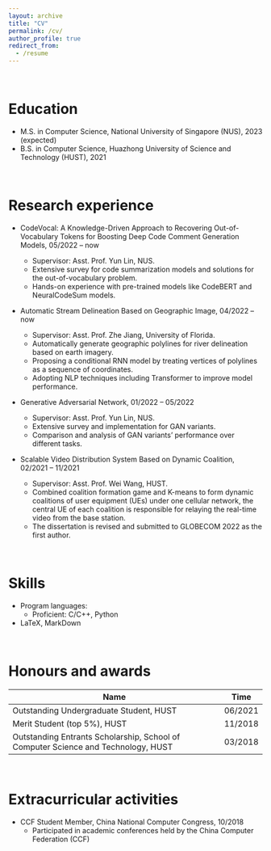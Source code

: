 ```yaml
---
layout: archive
title: "CV"
permalink: /cv/
author_profile: true
redirect_from:
  - /resume
---
```


<br>

Education
======
* M.S. in Computer Science, National University of Singapore (NUS), 2023 (expected)
* B.S. in Computer Science, Huazhong University of Science and Technology (HUST), 2021

<br>

Research experience
======
* CodeVocal: A Knowledge-Driven Approach to Recovering Out-of-Vocabulary Tokens for Boosting Deep Code Comment Generation Models, 05/2022 – now
  * Supervisor: Asst. Prof. Yun Lin, NUS.
  * Extensive survey for code summarization models and solutions for the out-of-vocabulary problem.
  * Hands-on experience with pre-trained models like CodeBERT and NeuralCodeSum models.

* Automatic Stream Delineation Based on Geographic Image, 04/2022 – now
  * Supervisor: Asst. Prof. Zhe Jiang, University of Florida.
  * Automatically generate geographic polylines for river delineation based on earth imagery.
  * Proposing a conditional RNN model by treating vertices of polylines as a sequence of coordinates.
  * Adopting NLP techniques including Transformer to improve model performance.

* Generative Adversarial Network, 01/2022 – 05/2022
  * Supervisor: Asst. Prof. Yun Lin, NUS.
  * Extensive survey and implementation for GAN variants.
  * Comparison and analysis of GAN variants’ performance over different tasks.

* Scalable Video Distribution System Based on Dynamic Coalition, 02/2021 – 11/2021
  * Supervisor: Asst. Prof. Wei Wang, HUST.
  * Combined coalition formation game and K-means to form dynamic coalitions of user equipment (UEs) under one cellular network, the central UE of each coalition is responsible for relaying the real-time video from the base station.
  * The dissertation is revised and submitted to GLOBECOM 2022 as the first author.

<br>

Skills
======
* Program languages: 
  * Proficient: C/C++, Python
* LaTeX, MarkDown

<br>

Honours and awards
======

| Name | Time |
| ------ | ------ |
| Outstanding Undergraduate Student, HUST | 06/2021 |
| Merit Student (top 5%), HUST | 11/2018 |
| Outstanding Entrants Scholarship, School of Computer Science and Technology, HUST | 03/2018 | 

<br>

Extracurricular activities
======
  * CCF Student Member, China National Computer Congress, 10/2018
    * Participated in academic conferences held by the China Computer Federation (CCF)
  
